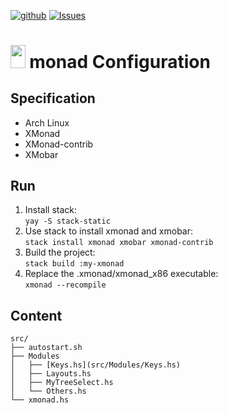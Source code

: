 [![github](https://img.shields.io/badge/git-github-lightgray.svg)](https://github.com/Yann21/xmonad-config) [![Issues](https://img.shields.io/badge/issues-github-green.svg)](https://github.com/Yann21/xmonad-config/issues)
# <img src="https://external-content.duckduckgo.com/iu/?u=https%3A%2F%2Fupload.wikimedia.org%2Fwikipedia%2Fcommons%2F7%2F72%2FXmonad-logo.png&f=1&nofb=1" height="36.5" width="23.5" /> monad Configuration

## Specification
* Arch Linux
* XMonad
* XMonad-contrib
* XMobar

## Run
1. Install stack: \
   `yay -S stack-static`
2. Use stack to install xmonad and xmobar: \
   `stack install xmonad xmobar xmonad-contrib`
3. Build the project: \
   `stack build :my-xmonad`
4. Replace the .xmonad/xmonad_x86 executable: \
   `xmonad --recompile`

## Content
```
src/
├── autostart.sh
├── Modules
│   ├── [Keys.hs](src/Modules/Keys.hs)
│   ├── Layouts.hs
│   ├── MyTreeSelect.hs
│   └── Others.hs
└── xmonad.hs
```
